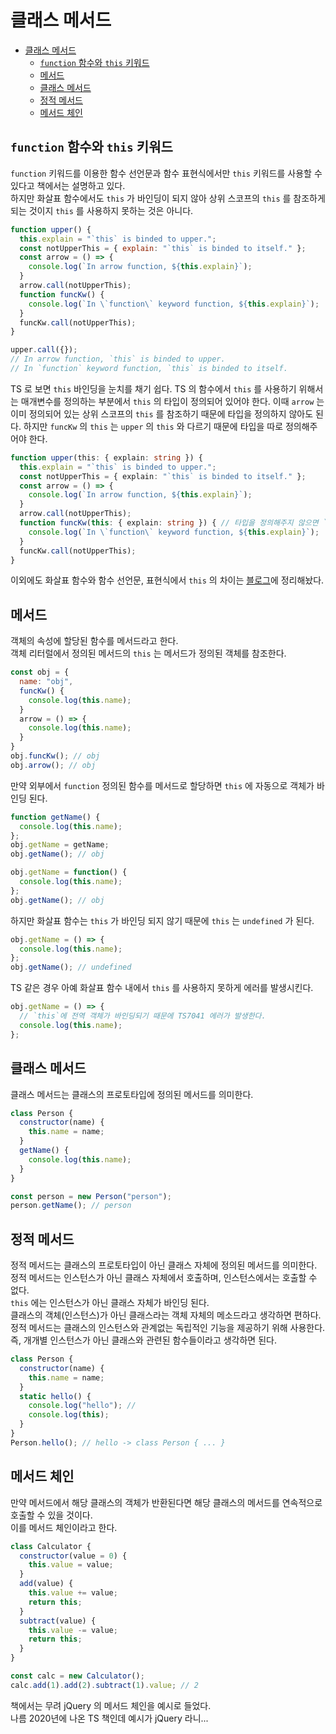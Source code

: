 # 클래스 메서드

- [클래스 메서드](#클래스-메서드)
  - [`function` 함수와 `this` 키워드](#function-함수와-this-키워드)
  - [메서드](#메서드)
  - [클래스 메서드](#클래스-메서드-1)
  - [정적 메서드](#정적-메서드)
  - [메서드 체인](#메서드-체인)

## `function` 함수와 `this` 키워드

`function` 키워드를 이용한 함수 선언문과 함수 표현식에서만 `this` 키워드를 사용할 수 있다고 책에서는 설명하고 있다.  
하지만 화살표 함수에서도 `this` 가 바인딩이 되지 않아 상위 스코프의 `this` 를 참조하게 되는 것이지 `this` 를 사용하지 못하는 것은 아니다.

```js
function upper() {
  this.explain = "`this` is binded to upper.";
  const notUpperThis = { explain: "`this` is binded to itself." };
  const arrow = () => {
    console.log(`In arrow function, ${this.explain}`);
  }
  arrow.call(notUpperThis);
  function funcKw() {
    console.log(`In \`function\` keyword function, ${this.explain}`);
  }
  funcKw.call(notUpperThis);
}

upper.call({});
// In arrow function, `this` is binded to upper.
// In `function` keyword function, `this` is binded to itself.
```

TS 로 보면 `this` 바인딩을 눈치를 채기 쉽다.
TS 의 함수에서 `this` 를 사용하기 위해서는 매개변수를 정의하는 부분에서 `this` 의 타입이 정의되어 있어야 한다.
이때 `arrow` 는 이미 정의되어 있는 상위 스코프의 `this` 를 참조하기 때문에 타입을 정의하지 않아도 된다.
하지만 `funcKw` 의 `this` 는 `upper` 의 `this` 와 다르기 때문에 타입을 따로 정의해주어야 한다.

```ts
function upper(this: { explain: string }) {
  this.explain = "`this` is binded to upper.";
  const notUpperThis = { explain: "`this` is binded to itself." };
  const arrow = () => {
    console.log(`In arrow function, ${this.explain}`);
  }
  arrow.call(notUpperThis);
  function funcKw(this: { explain: string }) { // 타입을 정의해주지 않으면 `this` 의 타입 에러가 발생한다.
    console.log(`In \`function\` keyword function, ${this.explain}`);
  }
  funcKw.call(notUpperThis);
}
```

이외에도 화살표 함수와 함수 선언문, 표현식에서 `this` 의 차이는 [블로그](https://chomu.dev/2023/08/11/TS%EC%97%90%EC%84%9C-this-%EB%B0%94%EC%9D%B8%EB%94%A9/)에 정리해놨다.

## 메서드

객체의 속성에 할당된 함수를 메서드라고 한다.  
객체 리터럴에서 정의된 메서드의 `this` 는 메서드가 정의된 객체를 참조한다.

```js
const obj = {
  name: "obj",
  funcKw() {
    console.log(this.name);
  }
  arrow = () => {
    console.log(this.name);
  }
}
obj.funcKw(); // obj
obj.arrow(); // obj
```

만약 외부에서 `function` 정의된 함수를 메서드로 할당하면 `this` 에 자동으로 객체가 바인딩 된다.

```js
function getName() {
  console.log(this.name);
};
obj.getName = getName;
obj.getName(); // obj

obj.getName = function() {
  console.log(this.name);
};
obj.getName(); // obj
```

하지만 화살표 함수는 `this` 가 바인딩 되지 않기 때문에 `this` 는 `undefined` 가 된다.

```js
obj.getName = () => {
  console.log(this.name);
};
obj.getName(); // undefined
```

TS 같은 경우 아예 화살표 함수 내에서 `this` 를 사용하지 못하게 에러를 발생시킨다.

```ts
obj.getName = () => {
  // `this`에 전역 객체가 바인딩되기 때문에 TS7041 에러가 발생한다.
  console.log(this.name);
};
```

## 클래스 메서드

클래스 메서드는 클래스의 프로토타입에 정의된 메서드를 의미한다.

```js
class Person {
  constructor(name) {
    this.name = name;
  }
  getName() {
    console.log(this.name);
  }
}

const person = new Person("person");
person.getName(); // person
```

## 정적 메서드

정적 메서드는 클래스의 프로토타입이 아닌 클래스 자체에 정의된 메서드를 의미한다.  
정적 메서드는 인스턴스가 아닌 클래스 자체에서 호출하며, 인스턴스에서는 호출할 수 없다.  
`this` 에는 인스턴스가 아닌 클래스 자체가 바인딩 된다.  
클래스의 객체(인스턴스)가 아닌 클래스라는 객체 자체의 메소드라고 생각하면 편하다.  
정적 메서드는 클래스의 인스턴스와 관계없는 독립적인 기능을 제공하기 위해 사용한다.  
즉, 개개별 인스턴스가 아닌 클래스와 관련된 함수들이라고 생각하면 된다.

```js
class Person {
  constructor(name) {
    this.name = name;
  }
  static hello() {
    console.log("hello"); //
    console.log(this);
  }
}
Person.hello(); // hello -> class Person { ... }
```

## 메서드 체인

만약 메서드에서 해당 클래스의 객체가 반환된다면 해당 클래스의 메서드를 연속적으로 호출할 수 있을 것이다.  
이를 메서드 체인이라고 한다.

```js
class Calculator {
  constructor(value = 0) {
    this.value = value;
  }
  add(value) {
    this.value += value;
    return this;
  }
  subtract(value) {
    this.value -= value;
    return this;
  }
}

const calc = new Calculator();
calc.add(1).add(2).subtract(1).value; // 2
```

책에서는 무려 jQuery 의 메서드 체인을 예시로 들었다.  
나름 2020년에 나온 TS 책인데 예시가 jQuery 라니...
